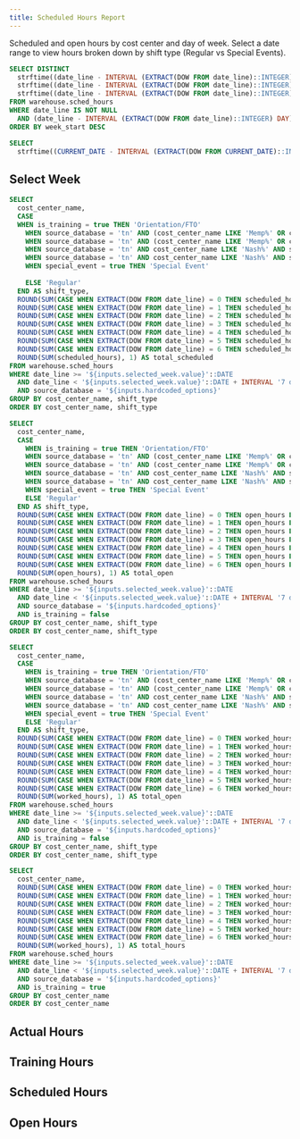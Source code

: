 ```yaml
---
title: Scheduled Hours Report
---
```


<Note>
  Scheduled and open hours by cost center and day of week. Select a date range to view hours broken down by shift type (Regular vs Special Events).
</Note>

```sql available_weeks
SELECT DISTINCT
  strftime((date_line - INTERVAL (EXTRACT(DOW FROM date_line)::INTEGER) DAY)::DATE, '%Y-%m-%d') AS week_start,
  strftime((date_line - INTERVAL (EXTRACT(DOW FROM date_line)::INTEGER) DAY)::DATE, '%m/%d/%Y') || ' - ' ||
  strftime((date_line - INTERVAL (EXTRACT(DOW FROM date_line)::INTEGER) DAY + INTERVAL 6 DAY)::DATE, '%m/%d/%Y') AS display
FROM warehouse.sched_hours
WHERE date_line IS NOT NULL
  AND (date_line - INTERVAL (EXTRACT(DOW FROM date_line)::INTEGER) DAY)::DATE <= DATE_TRUNC('month', CURRENT_DATE) + INTERVAL '1 month' - INTERVAL '1 day'
ORDER BY week_start DESC
```

```sql current_week
SELECT
  strftime((CURRENT_DATE - INTERVAL (EXTRACT(DOW FROM CURRENT_DATE)::INTEGER) DAY)::DATE, '%Y-%m-%d') AS week_start
```

## Select Week

<Dropdown
  data={available_weeks}
  name=selected_week
  label=display
  value=week_start
  title="Select Week"
  defaultValue={current_week[0].week_start}
/>

<ButtonGroup name=hardcoded_options>
    <ButtonGroupItem valueLabel="Illinois" value="il" default=true/>
    <ButtonGroupItem valueLabel="Michigan" value="mi" />
    <ButtonGroupItem valueLabel="Tennessee" value="tn" />
</ButtonGroup>


```sql scheduled_hours
SELECT
  cost_center_name,
  CASE
  WHEN is_training = true THEN 'Orientation/FTO'
    WHEN source_database = 'tn' AND (cost_center_name LIKE 'Memp%' OR cost_center_name LIKE 'Miss%') AND special_event = true THEN 'Memp - Special Event'
    WHEN source_database = 'tn' AND (cost_center_name LIKE 'Memp%' OR cost_center_name LIKE 'Miss%') AND special_event = false THEN 'Memp - Regular'
    WHEN source_database = 'tn' AND cost_center_name LIKE 'Nash%' AND special_event = true THEN 'Nash - Special Event'
    WHEN source_database = 'tn' AND cost_center_name LIKE 'Nash%' AND special_event = false THEN 'Nash - Regular'
    WHEN special_event = true THEN 'Special Event'
    
    ELSE 'Regular'
  END AS shift_type,
  ROUND(SUM(CASE WHEN EXTRACT(DOW FROM date_line) = 0 THEN scheduled_hours ELSE 0 END), 1) AS sunday_scheduled,
  ROUND(SUM(CASE WHEN EXTRACT(DOW FROM date_line) = 1 THEN scheduled_hours ELSE 0 END), 1) AS monday_scheduled,
  ROUND(SUM(CASE WHEN EXTRACT(DOW FROM date_line) = 2 THEN scheduled_hours ELSE 0 END), 1) AS tuesday_scheduled,
  ROUND(SUM(CASE WHEN EXTRACT(DOW FROM date_line) = 3 THEN scheduled_hours ELSE 0 END), 1) AS wednesday_scheduled,
  ROUND(SUM(CASE WHEN EXTRACT(DOW FROM date_line) = 4 THEN scheduled_hours ELSE 0 END), 1) AS thursday_scheduled,
  ROUND(SUM(CASE WHEN EXTRACT(DOW FROM date_line) = 5 THEN scheduled_hours ELSE 0 END), 1) AS friday_scheduled,
  ROUND(SUM(CASE WHEN EXTRACT(DOW FROM date_line) = 6 THEN scheduled_hours ELSE 0 END), 1) AS saturday_scheduled,
  ROUND(SUM(scheduled_hours), 1) AS total_scheduled
FROM warehouse.sched_hours
WHERE date_line >= '${inputs.selected_week.value}'::DATE
  AND date_line < '${inputs.selected_week.value}'::DATE + INTERVAL '7 days'
  AND source_database = '${inputs.hardcoded_options}'
GROUP BY cost_center_name, shift_type
ORDER BY cost_center_name, shift_type
```

```sql open_hours
SELECT
  cost_center_name,
  CASE
    WHEN is_training = true THEN 'Orientation/FTO'
    WHEN source_database = 'tn' AND (cost_center_name LIKE 'Memp%' OR cost_center_name LIKE 'Miss%') AND special_event = true THEN 'Memp - Special Event'
    WHEN source_database = 'tn' AND (cost_center_name LIKE 'Memp%' OR cost_center_name LIKE 'Miss%') AND special_event = false THEN 'Memp - Regular'
    WHEN source_database = 'tn' AND cost_center_name LIKE 'Nash%' AND special_event = true THEN 'Nash - Special Event'
    WHEN source_database = 'tn' AND cost_center_name LIKE 'Nash%' AND special_event = false THEN 'Nash - Regular'
    WHEN special_event = true THEN 'Special Event'
    ELSE 'Regular'
  END AS shift_type,
  ROUND(SUM(CASE WHEN EXTRACT(DOW FROM date_line) = 0 THEN open_hours ELSE 0 END), 1) AS sunday_open,
  ROUND(SUM(CASE WHEN EXTRACT(DOW FROM date_line) = 1 THEN open_hours ELSE 0 END), 1) AS monday_open,
  ROUND(SUM(CASE WHEN EXTRACT(DOW FROM date_line) = 2 THEN open_hours ELSE 0 END), 1) AS tuesday_open,
  ROUND(SUM(CASE WHEN EXTRACT(DOW FROM date_line) = 3 THEN open_hours ELSE 0 END), 1) AS wednesday_open,
  ROUND(SUM(CASE WHEN EXTRACT(DOW FROM date_line) = 4 THEN open_hours ELSE 0 END), 1) AS thursday_open,
  ROUND(SUM(CASE WHEN EXTRACT(DOW FROM date_line) = 5 THEN open_hours ELSE 0 END), 1) AS friday_open,
  ROUND(SUM(CASE WHEN EXTRACT(DOW FROM date_line) = 6 THEN open_hours ELSE 0 END), 1) AS saturday_open,
  ROUND(SUM(open_hours), 1) AS total_open
FROM warehouse.sched_hours
WHERE date_line >= '${inputs.selected_week.value}'::DATE
  AND date_line < '${inputs.selected_week.value}'::DATE + INTERVAL '7 days'
  AND source_database = '${inputs.hardcoded_options}'
  AND is_training = false
GROUP BY cost_center_name, shift_type
ORDER BY cost_center_name, shift_type
```

```sql worked_hours
SELECT
  cost_center_name,
  CASE
    WHEN is_training = true THEN 'Orientation/FTO'
    WHEN source_database = 'tn' AND (cost_center_name LIKE 'Memp%' OR cost_center_name LIKE 'Miss%') AND special_event = true THEN 'Memp - Special Event'
    WHEN source_database = 'tn' AND (cost_center_name LIKE 'Memp%' OR cost_center_name LIKE 'Miss%') AND special_event = false THEN 'Memp - Regular'
    WHEN source_database = 'tn' AND cost_center_name LIKE 'Nash%' AND special_event = true THEN 'Nash - Special Event'
    WHEN source_database = 'tn' AND cost_center_name LIKE 'Nash%' AND special_event = false THEN 'Nash - Regular'
    WHEN special_event = true THEN 'Special Event'
    ELSE 'Regular'
  END AS shift_type,
  ROUND(SUM(CASE WHEN EXTRACT(DOW FROM date_line) = 0 THEN worked_hours ELSE 0 END), 1) AS sunday_open,
  ROUND(SUM(CASE WHEN EXTRACT(DOW FROM date_line) = 1 THEN worked_hours ELSE 0 END), 1) AS monday_open,
  ROUND(SUM(CASE WHEN EXTRACT(DOW FROM date_line) = 2 THEN worked_hours ELSE 0 END), 1) AS tuesday_open,
  ROUND(SUM(CASE WHEN EXTRACT(DOW FROM date_line) = 3 THEN worked_hours ELSE 0 END), 1) AS wednesday_open,
  ROUND(SUM(CASE WHEN EXTRACT(DOW FROM date_line) = 4 THEN worked_hours ELSE 0 END), 1) AS thursday_open,
  ROUND(SUM(CASE WHEN EXTRACT(DOW FROM date_line) = 5 THEN worked_hours ELSE 0 END), 1) AS friday_open,
  ROUND(SUM(CASE WHEN EXTRACT(DOW FROM date_line) = 6 THEN worked_hours ELSE 0 END), 1) AS saturday_open,
  ROUND(SUM(worked_hours), 1) AS total_open
FROM warehouse.sched_hours
WHERE date_line >= '${inputs.selected_week.value}'::DATE
  AND date_line < '${inputs.selected_week.value}'::DATE + INTERVAL '7 days'
  AND source_database = '${inputs.hardcoded_options}'
  AND is_training = false
GROUP BY cost_center_name, shift_type
ORDER BY cost_center_name, shift_type
```

```sql training_hours
SELECT
  cost_center_name,
  ROUND(SUM(CASE WHEN EXTRACT(DOW FROM date_line) = 0 THEN worked_hours ELSE 0 END), 1) AS sunday_hours,
  ROUND(SUM(CASE WHEN EXTRACT(DOW FROM date_line) = 1 THEN worked_hours ELSE 0 END), 1) AS monday_hours,
  ROUND(SUM(CASE WHEN EXTRACT(DOW FROM date_line) = 2 THEN worked_hours ELSE 0 END), 1) AS tuesday_hours,
  ROUND(SUM(CASE WHEN EXTRACT(DOW FROM date_line) = 3 THEN worked_hours ELSE 0 END), 1) AS wednesday_hours,
  ROUND(SUM(CASE WHEN EXTRACT(DOW FROM date_line) = 4 THEN worked_hours ELSE 0 END), 1) AS thursday_hours,
  ROUND(SUM(CASE WHEN EXTRACT(DOW FROM date_line) = 5 THEN worked_hours ELSE 0 END), 1) AS friday_hours,
  ROUND(SUM(CASE WHEN EXTRACT(DOW FROM date_line) = 6 THEN worked_hours ELSE 0 END), 1) AS saturday_hours,
  ROUND(SUM(worked_hours), 1) AS total_hours
FROM warehouse.sched_hours
WHERE date_line >= '${inputs.selected_week.value}'::DATE
  AND date_line < '${inputs.selected_week.value}'::DATE + INTERVAL '7 days'
  AND source_database = '${inputs.hardcoded_options}'
  AND is_training = true
GROUP BY cost_center_name
ORDER BY cost_center_name
```

## Actual Hours

<DataTable data={worked_hours} rows=all groupBy=shift_type subtotals=true groupType=section >
  <Column id=cost_center_name title="Cost Center" />
  <Column id=shift_type title="Shift Type" />
  <Column id=sunday_open title="Sunday" fmt=num1 align=center />
  <Column id=monday_open title="Monday" fmt=num1 align=center />
  <Column id=tuesday_open title="Tuesday" fmt=num1 align=center />
  <Column id=wednesday_open title="Wednesday" fmt=num1 align=center />
  <Column id=thursday_open title="Thursday" fmt=num1 align=center />
  <Column id=friday_open title="Friday" fmt=num1 align=center />
  <Column id=saturday_open title="Saturday" fmt=num1 align=center />
  <Column id=total_open title="Total" fmt=num1 align=center />
</DataTable>

## Training Hours

<DataTable data={training_hours} rows=all>
  <Column id=cost_center_name title="Cost Center" />
  <Column id=sunday_hours title="Sunday" fmt=num1 align=center />
  <Column id=monday_hours title="Monday" fmt=num1 align=center />
  <Column id=tuesday_hours title="Tuesday" fmt=num1 align=center />
  <Column id=wednesday_hours title="Wednesday" fmt=num1 align=center />
  <Column id=thursday_hours title="Thursday" fmt=num1 align=center />
  <Column id=friday_hours title="Friday" fmt=num1 align=center />
  <Column id=saturday_hours title="Saturday" fmt=num1 align=center />
  <Column id=total_hours title="Total" fmt=num1 align=center />
</DataTable>

## Scheduled Hours

<DataTable data={scheduled_hours} rows=all groupBy=shift_type subtotals=true groupType=section>
  <Column id=cost_center_name title="Cost Center" />
  <Column id=shift_type title="Shift Type" />
  <Column id=sunday_scheduled title="Sunday" fmt=num1 align=center />
  <Column id=monday_scheduled title="Monday" fmt=num1 align=center />
  <Column id=tuesday_scheduled title="Tuesday" fmt=num1 align=center />
  <Column id=wednesday_scheduled title="Wednesday" fmt=num1 align=center />
  <Column id=thursday_scheduled title="Thursday" fmt=num1 align=center />
  <Column id=friday_scheduled title="Friday" fmt=num1 align=center />
  <Column id=saturday_scheduled title="Saturday" fmt=num1 align=center />
  <Column id=total_scheduled title="Total" fmt=num1 align=center />
</DataTable>

## Open Hours

<DataTable data={open_hours} rows=all groupBy=shift_type subtotals=true groupType=section >
  <Column id=cost_center_name title="Cost Center" />
  <Column id=shift_type title="Shift Type" />
  <Column id=sunday_open title="Sunday" fmt=num1 align=center />
  <Column id=monday_open title="Monday" fmt=num1 align=center />
  <Column id=tuesday_open title="Tuesday" fmt=num1 align=center />
  <Column id=wednesday_open title="Wednesday" fmt=num1 align=center />
  <Column id=thursday_open title="Thursday" fmt=num1 align=center />
  <Column id=friday_open title="Friday" fmt=num1 align=center />
  <Column id=saturday_open title="Saturday" fmt=num1 align=center />
  <Column id=total_open title="Total" fmt=num1 align=center />
</DataTable>


